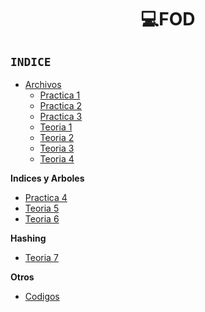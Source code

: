 <h1 align="center"> 💻FOD </h1>

## ```INDICE```

- [Archivos](/Documentos/Archivos.md)
  - [Practica 1](/Documentos/Practica1Nueva.md)
  - [Practica 2](/Documentos/Practica2.md)
  - [Practica 3](/Documentos/Practica3.md)
  - [Teoria 1](/Documentos/Teoria.md)
  - [Teoria 2](/Documentos/Teoria2.md)
  - [Teoria 3](/Documentos/Teoria3.md)
  - [Teoria 4](/Documentos/Teoria4.md)
 
**Indices y Arboles**
  - [Practica 4](/Documentos/Practica4.md)
  - [Teoria 5](/Documentos/Teoria5.md)
  - [Teoria 6](/Documentos/Teoria6.md)

**Hashing**
  - [Teoria 7](/Documentos/Teoria7.md)

**Otros**
- [Codigos](/Documentos/Codigos.md)
